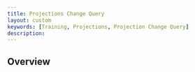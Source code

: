 ```yaml
---
title: Projections Change Query
layout: custom
keywords: [Training, Projections, Projection Change Query]
description: 
---
```


## Overview

